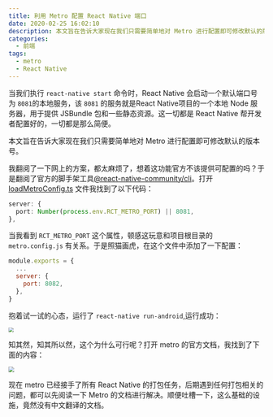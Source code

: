 ```yaml
---
title: 利用 Metro 配置 React Native 端口
date: 2020-02-25 16:02:10
description: 本文旨在告诉大家现在我们只需要简单地对 Metro 进行配置即可修改默认的版本号。
categories:
  - 前端
tags:
  - metro
  - React Native
---
```


<ins class="adsbygoogle" style="display:block; text-align:center;"  data-ad-layout="in-article" data-ad-format="fluid" data-ad-client="ca-pub-7962287588031867" data-ad-slot="2542544532"></ins><script> (adsbygoogle = window.adsbygoogle || []).push({});</script>


当我们执行 `react-native start` 命令时，React Native 会启动一个默认端口号为 `8081`的本地服务，该 `8081` 的服务就是React Native项目的一个本地 Node 服务器，用于提供 JSBundle 包和一些静态资源。这一切都是 React Native 帮开发者配置好的，一切都是那么简便。

本文旨在告诉大家现在我们只需要简单地对 Metro 进行配置即可修改默认的版本号。

我翻阅了一下网上的方案，都太麻烦了，想着这功能官方不该提供可配置的吗？于是翻阅了官方的脚手架工具[@react-native-community/cli](https://github.com/react-native-community/cli)。打开[loadMetroConfig.ts](https://bre.is/hDtBSjob) 文件我找到了以下代码：

```ts
server: {
  port: Number(process.env.RCT_METRO_PORT) || 8081,
},
```

当我看到 `RCT_METRO_PORT` 这个属性，顿感这玩意和项目根目录的 `metro.config.js` 有关系。于是照猫画虎，在这个文件中添加了一下配置：

```js
module.exports = {
  ...
  server: {
    port: 8082,
  },
}
```

抱着试一试的心态，运行了 `react-native run-android`,运行成功：

<img src="https://i.loli.net/2020/02/25/Zcs2rIDk5F9hoUS.png" style="zoom:60%;" />

知其然，知其所以然，这个为什么可行呢？打开 metro 的官方文档，我找到了下面的内容：

<img src="https://i.loli.net/2020/02/25/KDgRdMbToZLB1Vs.png" style="zoom:67%;" />

现在 metro 已经接手了所有 React Native 的打包任务，后期遇到任何打包相关的问题，都可以先阅读一下 Metro 的文档进行解决。顺便吐槽一下，这么基础的设施，竟然没有中文翻译的文档。
